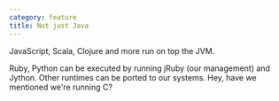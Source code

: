 ```yaml
---
category: feature
title: Not just Java
---
```


JavaScript, Scala, Clojure and more run on top the JVM.

Ruby, Python can be executed by running jRuby (our management) and Jython. Other runtimes can be ported to our systems. Hey, have we mentioned we're running C?









